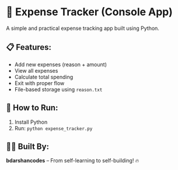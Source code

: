 # 💸 Expense Tracker (Console App)

A simple and practical expense tracking app built using Python.

## 📋 Features:
- Add new expenses (reason + amount)
- View all expenses
- Calculate total spending
- Exit with proper flow
- File-based storage using `reason.txt`

## 🚀 How to Run:
1. Install Python
2. Run: `python expense_tracker.py`

## 🧑‍💻 Built By:
**bdarshancodes** – From self-learning to self-building! 🔥
